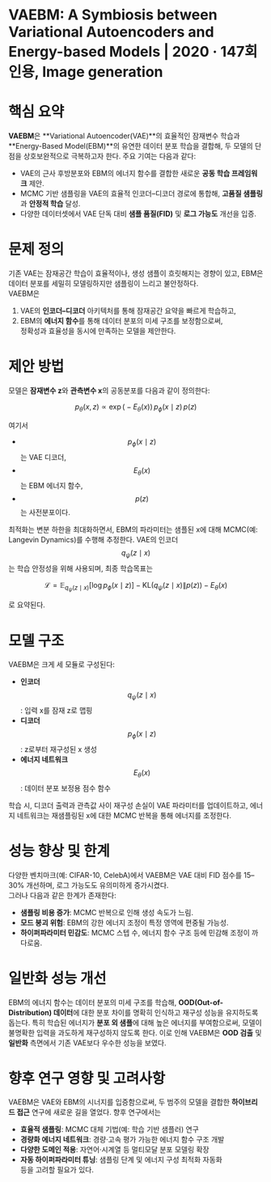 # VAEBM: A Symbiosis between Variational Autoencoders and Energy-based Models | 2020 · 147회 인용, Image generation

# 핵심 요약  
**VAEBM**은 **Variational Autoencoder(VAE)**의 효율적인 잠재변수 학습과 **Energy-Based Model(EBM)**의 유연한 데이터 분포 학습을 결합해, 두 모델의 단점을 상호보완적으로 극복하고자 한다. 주요 기여는 다음과 같다:  
- VAE의 근사 후방분포와 EBM의 에너지 함수를 결합한 새로운 **공동 학습 프레임워크** 제안.  
- MCMC 기반 샘플링을 VAE의 효율적 인코더–디코더 경로에 통합해, **고품질 샘플링**과 **안정적 학습** 달성.  
- 다양한 데이터셋에서 VAE 단독 대비 **샘플 품질(FID)** 및 **로그 가능도** 개선을 입증.  

# 문제 정의  
기존 VAE는 잠재공간 학습이 효율적이나, 생성 샘플이 흐릿해지는 경향이 있고, EBM은 데이터 분포를 세밀히 모델링하지만 샘플링이 느리고 불안정하다.  
VAEBM은  
1. VAE의 **인코더–디코더** 아키텍처를 통해 잠재공간 요약을 빠르게 학습하고,  
2. EBM의 **에너지 함수**를 통해 데이터 분포의 미세 구조를 보정함으로써,  
정확성과 효율성을 동시에 만족하는 모델을 제안한다.  

# 제안 방법  
모델은 **잠재변수 z**와 **관측변수 x**의 공동분포를 다음과 같이 정의한다:  

$$
p_\theta(x,z) \propto \exp\bigl(-E_\theta(x)\bigr)\,p_\phi(x\mid z)\,p(z)
$$  

여기서  
- $$p_\phi(x\mid z)$$는 VAE 디코더,  
- $$E_\theta(x)$$는 EBM 에너지 함수,  
- $$p(z)$$는 사전분포이다.  

최적화는 변분 하한을 최대화하면서, EBM의 파라미터는 샘플된 x에 대해 MCMC(예: Langevin Dynamics)를 수행해 추정한다. VAE의 인코더 $$q_\psi(z\mid x)$$는 학습 안정성을 위해 사용되며, 최종 학습목표는  

$$
\mathcal{L} = \mathbb{E}_{q_\psi(z\mid x)}\bigl[\log p_\phi(x\mid z)\bigr] - \mathrm{KL}\bigl(q_\psi(z\mid x)\|p(z)\bigr) - E_\theta(x)
$$  

로 요약된다.  

# 모델 구조  
VAEBM은 크게 세 모듈로 구성된다:  
- **인코더** $$q_\psi(z\mid x)$$: 입력 x를 잠재 z로 맵핑  
- **디코더** $$p_\phi(x\mid z)$$: z로부터 재구성된 x 생성  
- **에너지 네트워크** $$E_\theta(x)$$: 데이터 분포 보정용 점수 함수  

학습 시, 디코더 출력과 관측값 사이 재구성 손실이 VAE 파라미터를 업데이트하고, 에너지 네트워크는 재샘플링된 x에 대한 MCMC 반복을 통해 에너지를 조정한다.  

# 성능 향상 및 한계  
다양한 벤치마크(예: CIFAR-10, CelebA)에서 VAEBM은 VAE 대비 FID 점수를 15–30% 개선하며, 로그 가능도도 유의미하게 증가시켰다.  
그러나 다음과 같은 한계가 존재한다:  
- **샘플링 비용 증가**: MCMC 반복으로 인해 생성 속도가 느림.  
- **모드 붕괴 위험**: EBM의 강한 에너지 조정이 특정 영역에 편중될 가능성.  
- **하이퍼파라미터 민감도**: MCMC 스텝 수, 에너지 함수 구조 등에 민감해 조정이 까다로움.  

# 일반화 성능 개선  
EBM의 에너지 함수는 데이터 분포의 미세 구조를 학습해, **OOD(Out-of-Distribution) 데이터**에 대한 분포 차이를 명확히 인식하고 재구성 성능을 유지하도록 돕는다. 특히 학습된 에너지가 **분포 외 샘플**에 대해 높은 에너지를 부여함으로써, 모델이 불명확한 입력을 과도하게 재구성하지 않도록 한다. 이로 인해 VAEBM은 **OOD 검출** 및 **일반화** 측면에서 기존 VAE보다 우수한 성능을 보였다.  

# 향후 연구 영향 및 고려사항  
VAEBM은 VAE와 EBM의 시너지를 입증함으로써, 두 범주의 모델을 결합한 **하이브리드 접근** 연구에 새로운 길을 열었다. 향후 연구에서는  
- **효율적 샘플링**: MCMC 대체 기법(예: 학습 기반 샘플러) 연구  
- **경량화 에너지 네트워크**: 경량·고속 평가 가능한 에너지 함수 구조 개발  
- **다양한 도메인 적용**: 자연어·시계열 등 멀티모달 분포 모델링 확장  
- **자동 하이퍼파라미터 튜닝**: 샘플링 단계 및 에너지 구성 최적화 자동화  
등을 고려할 필요가 있다.
